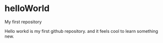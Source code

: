 # helloWorld
My first repository 

Hello workd is my first github repository. and it feels cool to learn something new. 
